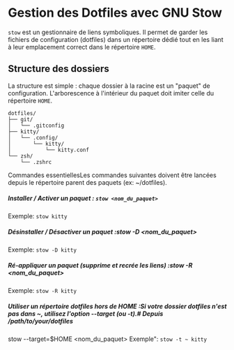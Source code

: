 
# Gestion des Dotfiles avec GNU Stow

`stow` est un gestionnaire de liens symboliques. Il permet de garder les fichiers de configuration (dotfiles) dans un répertoire dédié tout en les liant à leur emplacement correct dans le répertoire `HOME`.

## Structure des dossiers

La structure est simple : chaque dossier à la racine est un "paquet" de configuration. L'arborescence à l'intérieur du paquet doit imiter celle du répertoire `HOME`.

```plaintext
dotfiles/
├── git/
│   └── .gitconfig
├── kitty/
│   └── .config/
│       └── kitty/
│           └── kitty.conf
└── zsh/
    └── .zshrc
```

Commandes essentiellesLes commandes suivantes doivent être lancées depuis le répertoire parent des paquets (ex: ~/dotfiles).
##### Installer / Activer un paquet : `stow <nom_du_paquet>`
 Exemple: `stow kitty`

##### Désinstaller / Désactiver un paquet :stow -D <nom_du_paquet>
 Exemple: `stow -D kitty`

##### Ré-appliquer un paquet (supprime et recrée les liens) :stow -R <nom_du_paquet>
 Exemple: `stow -R kitty`

##### Utiliser un répertoire dotfiles hors de HOME :Si votre dossier dotfiles n'est pas dans ~, utilisez l'option --target (ou -t).# Depuis /path/to/your/dotfiles
stow --target=$HOME <nom_du_paquet>
 Exemple": `stow -t ~ kitty` 
